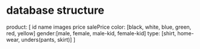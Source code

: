 # database structure

product: [
    id
    name
    images
    price
    salePrice
    color: [black, white, blue, green, red, yellow]
    gender:[male, female, male-kid, female-kid]
    type: [shirt, home-wear, unders(pants, skirt)]
]